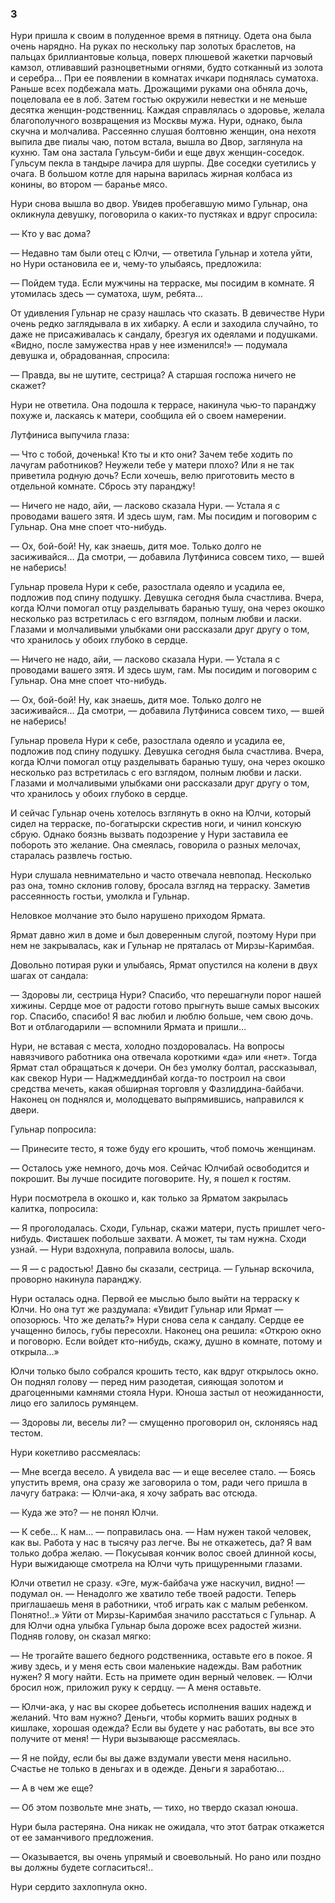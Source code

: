 ### 3

Нури пришла к своим в полуденное время в пятницу.
Одета она была очень нарядно.
На руках по нескольку пар золотых браслетов, на пальцах бриллиантовые кольца, поверх плюшевой жакетки парчовый камзол, отливавший разноцветными огнями, будто сотканный из золота и серебра…
При ее появлении в комнатах ичкари поднялась суматоха.
Раньше всех подбежала мать.
Дрожащими руками она обняла дочь, поцеловала ее в лоб.
Затем гостью окружили невестки и не меньше десятка женщин-родственниц.
Каждая справлялась о здоровье, желала благополучного возвращения из Москвы мужа.
Нури, однако, была скучна и молчалива.
Рассеянно слушая болтовню женщин, она нехотя выпила две пиалы чаю, потом встала, вышла во Двор, заглянула на кухню.
Там она застала Гульсум-биби и еще двух женщин-соседок.
Гульсум пекла в тандыре лачира для шурпы.
Две соседки суетились у очага.
В большом котле для нарына варилась жирная колбаса из конины, во втором — баранье мясо.

Нури снова вышла во двор.
Увидев пробегавшую мимо Гульнар, она окликнула девушку, поговорила о каких-то пустяках и вдруг спросила:

— Кто у вас дома?

— Недавно там были отец с Юлчи, — ответила Гульнар и хотела уйти, но Нури остановила ее и, чему-то улыбаясь, предложила:

— Пойдем туда.
Если мужчины на терраске, мы посидим в комнате.
Я утомилась здесь — суматоха, шум, ребята…

От удивления Гульнар не сразу нашлась что сказать.
В девичестве Нури очень редко заглядывала в их хибарку.
А если и заходила случайно, то даже не присаживалась к сандалу, брезгуя их одеялами и подушками.
«Видно, после замужества нрав у нее изменился!» — подумала девушка и, обрадованная, спросила:

— Правда, вы не шутите, сестрица?
А старшая госпожа ничего не скажет?

Нури не ответила.
Она подошла к террасе, накинула чью-то паранджу похуже и, ласкаясь к матери, сообщила ей о своем намерении.

Лутфиниса выпучила глаза:

— Что с тобой, доченька!
Кто ты и кто они?
Зачем тебе ходить по лачугам работников?
Неужели тебе у матери плохо?
Или я не так приветила родную дочь?
Если хочешь, велю приготовить место в отдельной комнате.
Сбрось эту паранджу!

— Ничего не надо, айи, — ласково сказала Нури.
— Устала я с проводами вашего зятя.
И здесь шум, гам.
Мы посидим и поговорим с Гульнар.
Она мне споет что-нибудь.

— Ох, бой-бой!
Ну, как знаешь, дитя мое.
Только долго не засиживайся…
Да смотри, — добавила Лутфиниса совсем тихо, — вшей не наберись!

Гульнар провела Нури к себе, разостлала одеяло и усадила ее, подложив под спину подушку.
Девушка сегодня была счастлива.
Вчера, когда Юлчи помогал отцу разделывать баранью тушу, она через окошко несколько раз встретилась с его взглядом, полным любви и ласки.
Глазами и молчаливыми улыбками они рассказали друг другу о том, что хранилось у обоих глубоко в сердце.

— Ничего не надо, айи, — ласково сказала Нури.
— Устала я с проводами вашего зятя.
И здесь шум, гам.
Мы посидим и поговорим с Гульнар.
Она мне споет что-нибудь.

— Ох, бой-бой!
Ну, как знаешь, дитя мое.
Только долго не засиживайся…
Да смотри, — добавила Лутфиниса совсем тихо, — вшей не наберись!

Гульнар провела Нури к себе, разостлала одеяло и усадила ее, подложив под спину подушку.
Девушка сегодня была счастлива.
Вчера, когда Юлчи помогал отцу разделывать баранью тушу, она через окошко несколько раз встретилась с его взглядом, полным любви и ласки.
Глазами и молчаливыми улыбками они рассказали друг другу о том, что хранилось у обоих глубоко в сердце.

И сейчас Гульнар очень хотелось взглянуть в окно на Юлчи, который сидел на терраске, по-богатырски скрестив ноги, и чинил конскую сбрую.
Однако боязнь вызвать подозрение у Нури заставила ее побороть это желание.
Она смеялась, говорила о разных мелочах, старалась развлечь гостью.

Нури слушала невнимательно и часто отвечала невпопад.
Несколько раз она, томно склонив голову, бросала взгляд на терраску.
Заметив рассеянность гостьи, умолкла и Гульнар.

Неловкое молчание это было нарушено приходом Ярмата.

Ярмат давно жил в доме и был доверенным слугой, поэтому Нури при нем не закрывалась, как и Гульнар не пряталась от Мирзы-Каримбая.

Довольно потирая руки и улыбаясь, Ярмат опустился на колени в двух шагах от сандала:

— Здоровы ли, сестрица Нури?
Спасибо, что перешагнули порог нашей хижины.
Сердце мое от радости готово прыгнуть выше самых высоких гор.
Спасибо, спасибо!
Я вас любил и люблю больше, чем свою дочь.
Вот и отблагодарили — вспомнили Ярмата и пришли…

Нури, не вставая с места, холодно поздоровалась.
На вопросы навязчивого работника она отвечала короткими «да» или «нет».
Тогда Ярмат стал обращаться к дочери.
Он без умолку болтал, рассказывал, как свекор Нури — Наджмеддинбай когда-то построил на свои средства мечеть, какая обширная торговля у Фазлиддина-байбачи.
Наконец он поднялся и, молодцевато выпрямившись, направился к двери.

Гульнар попросила:

— Принесите тесто, я тоже буду его крошить, чтоб помочь женщинам.

— Осталось уже немного, дочь моя.
Сейчас Юлчибай освободится и покрошит.
Вы лучше посидите поговорите.
Ну, я пошел к гостям.

Нури посмотрела в окошко и, как только за Ярматом закрылась калитка, попросила:

— Я проголодалась.
Сходи, Гульнар, скажи матери, пусть пришлет чего-нибудь.
Фисташек побольше захвати.
А может, ты там нужна.
Сходи узнай.
— Нури вздохнула, поправила волосы, шаль.

— Я — с радостью!
Давно бы сказали, сестрица.
— Гульнар вскочила, проворно накинула паранджу.

Нури осталась одна.
Первой ее мыслью было выйти на терраску к Юлчи.
Но она тут же раздумала:
«Увидит Гульнар или Ярмат — опозорюсь.
Что же делать?» Нури снова села к сандалу.
Сердце ее учащенно билось, губы пересохли.
Наконец она решила:
«Открою окно и поговорю.
Если войдет кто-нибудь, скажу, душно в комнате, потому и открыла…»

Юлчи только было собрался крошить тесто, как вдруг открылось окно.
Он поднял голову — перед ним разодетая, сияющая золотом и драгоценными камнями стояла Нури.
Юноша застыл от неожиданности, лицо его залилось румянцем.

— Здоровы ли, веселы ли?
— смущенно проговорил он, склоняясь над тестом.

Нури кокетливо рассмеялась:

— Мне всегда весело.
А увидела вас — и еще веселее стало.
— Боясь упустить время, она сразу же заговорила о том, ради чего пришла в лачугу батрака: — Юлчи-ака, я хочу забрать вас отсюда.

— Куда же это?
— не понял Юлчи.

— К себе…
К нам…
— поправилась она.
— Нам нужен такой человек, как вы.
Работа у нас в тысячу раз легче.
Вы не откажетесь, да?
Я вам только добра желаю.
— Покусывая кончик волос своей длинной косы, Нури выжидающе смотрела на Юлчи чуть прищуренными глазами.

Юлчи ответил не сразу.
«Эге, муж-байбача уже наскучил, видно!
— подумал он.
— Ненадолго же хватило тебе твоей радости.
Теперь приглашаешь меня в работники, чтоб играть как с малым ребенком.
Понятно!..»
Уйти от Мирзы-Каримбая значило расстаться с Гульнар.
А для Юлчи одна улыбка Гульнар была дороже всех радостей жизни.
Подняв голову, он сказал мягко:

— Не трогайте вашего бедного родственника, оставьте его в покое.
Я живу здесь, и у меня есть свои маленькие надежды.
Вам работник нужен?
Я могу найти.
Есть на примете один верный человек.
— Юлчи бросил нож, приложил руку к сердцу.
— А меня оставьте.

— Юлчи-ака, у нас вы скорее добьетесь исполнения ваших надежд и желаний.
Что вам нужно?
Деньги, чтобы кормить ваших родных в кишлаке, хорошая одежда?
Если вы будете у нас работать, вы все это получите от меня!
— Нури вызывающе рассмеялась.

— Я не пойду, если бы вы даже вздумали увести меня насильно.
Счастье не только в деньгах и в одежде.
Деньги я заработаю…

— А в чем же еще?

— Об этом позвольте мне знать, — тихо, но твердо сказал юноша.

Нури была растеряна.
Она никак не ожидала, что этот батрак откажется от ее заманчивого предложения.

— Оказывается, вы очень упрямый и своевольный.
Но рано или поздно вы должны будете согласиться!..

Нури сердито захлопнула окно.
